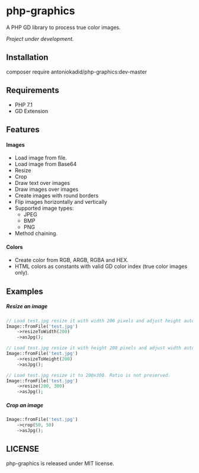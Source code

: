 # php-graphics

A PHP GD library to process true color images.

*Project under development.*

## Installation

composer require antoniokadid/php-graphics:dev-master

## Requirements
* PHP 7.1
* GD Extension

## Features

#### Images
* Load image from file.
* Load image from Base64
* Resize
* Crop
* Draw text over images
* Draw images over images
* Create images with round borders
* Flip images horizontally and vertically
* Supported image types:
  * JPEG
  * BMP
  * PNG
* Method chaining.

#### Colors
* Create color from RGB, ARGB, RGBA and HEX.
* HTML colors as constants with valid GD color index (true color images only).


## Examples

##### Resize an image

```php
// Load test.jpg resize it with width 200 pixels and adjust height automatically.
Image::fromFile('test.jpg')
    ->resizeToWidth(200)
    ->asJpg();

// Load test.jpg resize it with height 200 pixels and adjust width automatically.
Image::fromFile('test.jpg')
    ->resizeToHeight(200)
    ->asJpg();

// Load test.jpg resize it to 200x300. Ratio is not preserved.
Image::fromFile('test.jpg')
    ->resize(200, 300)
    ->asJpg();
```

##### Crop an image

```php
Image::fromFile('test.jpg')
    ->crop(50, 50)
    ->asJpg();
```

## LICENSE

php-graphics is released under MIT license.
